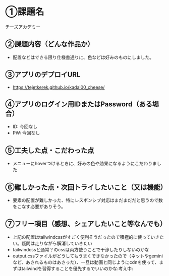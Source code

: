 # ①課題名
チーズアカデミー

## ②課題内容（どんな作品か）
- 配置などはできる限り仕様書通りに、色などは好みのものにしました。

## ③アプリのデプロイURL
- https://tejetkerek.github.io/kadai00_cheese/

## ④アプリのログイン用IDまたはPassword（ある場合）
- ID: 今回なし
- PW: 今回なし

## ⑤工夫した点・こだわった点
- メニューにhoverつけるときに、好みの色や効果になるようにこだわりました

## ⑥難しかった点・次回トライしたいこと（又は機能）
- 要素の配置が難しかった、特にレスポンシブ対応はまだまだだと思うので数をこなす必要がありそう。

## ⑦フリー項目（感想、シェアしたいこと等なんでも）
- 上記の配置はtailwindcssがすごく便利そうだったので積極的に使っていきたい。疑問は走りながら解消していきたい
- tailwindcssと通常？のcssは両方使うことで干渉したりしないのかな
- output.cssファイルがどうしてもうまくできなかったので（ネットやgeminiなど、あされるものはあさった）、一旦は動画と同じようにcdnを使って、まずはtailwindを習得することを優先するでいいのかな:考え中:
